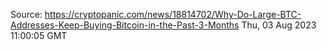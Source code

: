 Source: https://cryptopanic.com/news/18814702/Why-Do-Large-BTC-Addresses-Keep-Buying-Bitcoin-in-the-Past-3-Months
Thu, 03 Aug 2023 11:00:05 GMT
